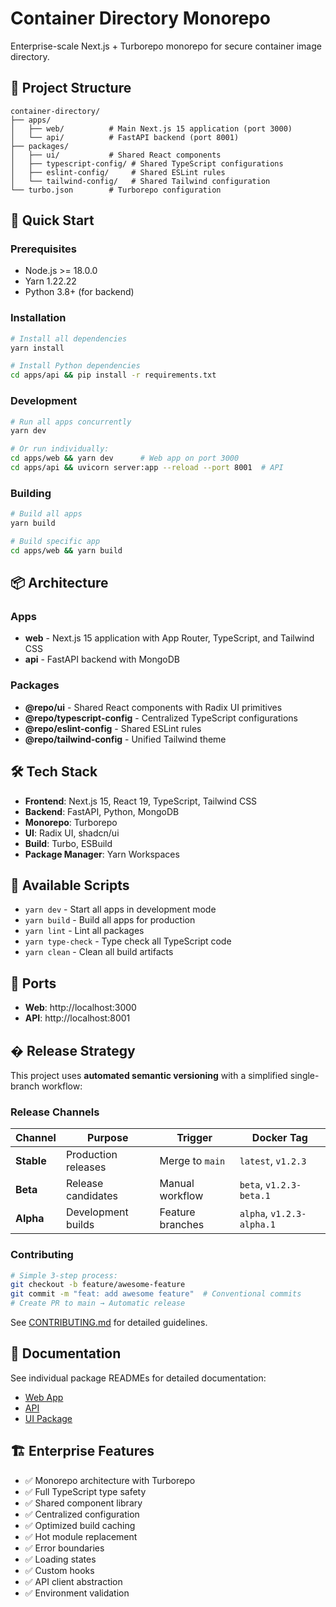 # Container Directory Monorepo

Enterprise-scale Next.js + Turborepo monorepo for secure container image directory.

## 📁 Project Structure

```
container-directory/
├── apps/
│   ├── web/          # Main Next.js 15 application (port 3000)
│   └── api/          # FastAPI backend (port 8001)
├── packages/
│   ├── ui/           # Shared React components
│   ├── typescript-config/ # Shared TypeScript configurations
│   ├── eslint-config/     # Shared ESLint rules
│   └── tailwind-config/   # Shared Tailwind configuration
└── turbo.json        # Turborepo configuration
```

## 🚀 Quick Start

### Prerequisites

- Node.js >= 18.0.0
- Yarn 1.22.22
- Python 3.8+ (for backend)

### Installation

```bash
# Install all dependencies
yarn install

# Install Python dependencies
cd apps/api && pip install -r requirements.txt
```

### Development

```bash
# Run all apps concurrently
yarn dev

# Or run individually:
cd apps/web && yarn dev      # Web app on port 3000
cd apps/api && uvicorn server:app --reload --port 8001  # API
```

### Building

```bash
# Build all apps
yarn build

# Build specific app
cd apps/web && yarn build
```

## 📦 Architecture

### Apps

- **web** - Next.js 15 application with App Router, TypeScript, and Tailwind CSS
- **api** - FastAPI backend with MongoDB

### Packages

- **@repo/ui** - Shared React components with Radix UI primitives
- **@repo/typescript-config** - Centralized TypeScript configurations
- **@repo/eslint-config** - Shared ESLint rules
- **@repo/tailwind-config** - Unified Tailwind theme

## 🛠️ Tech Stack

- **Frontend**: Next.js 15, React 19, TypeScript, Tailwind CSS
- **Backend**: FastAPI, Python, MongoDB
- **Monorepo**: Turborepo
- **UI**: Radix UI, shadcn/ui
- **Build**: Turbo, ESBuild
- **Package Manager**: Yarn Workspaces

## 📝 Available Scripts

- `yarn dev` - Start all apps in development mode
- `yarn build` - Build all apps for production
- `yarn lint` - Lint all packages
- `yarn type-check` - Type check all TypeScript code
- `yarn clean` - Clean all build artifacts

## 🔗 Ports

- **Web**: http://localhost:3000
- **API**: http://localhost:8001

## � Release Strategy

This project uses **automated semantic versioning** with a simplified single-branch workflow:

### Release Channels

| Channel | Purpose | Trigger | Docker Tag |
|---------|---------|---------|------------|
| **Stable** | Production releases | Merge to `main` | `latest`, `v1.2.3` |
| **Beta** | Release candidates | Manual workflow | `beta`, `v1.2.3-beta.1` |
| **Alpha** | Development builds | Feature branches | `alpha`, `v1.2.3-alpha.1` |

### Contributing

```bash
# Simple 3-step process:
git checkout -b feature/awesome-feature
git commit -m "feat: add awesome feature"  # Conventional commits
# Create PR to main → Automatic release
```

See [CONTRIBUTING.md](./CONTRIBUTING.md) for detailed guidelines.

## 📖 Documentation

See individual package READMEs for detailed documentation:

- [Web App](./apps/web/README.md)
- [API](./apps/api/README.md)
- [UI Package](./packages/ui/README.md)

## 🏗️ Enterprise Features

- ✅ Monorepo architecture with Turborepo
- ✅ Full TypeScript type safety
- ✅ Shared component library
- ✅ Centralized configuration
- ✅ Optimized build caching
- ✅ Hot module replacement
- ✅ Error boundaries
- ✅ Loading states
- ✅ Custom hooks
- ✅ API client abstraction
- ✅ Environment validation
